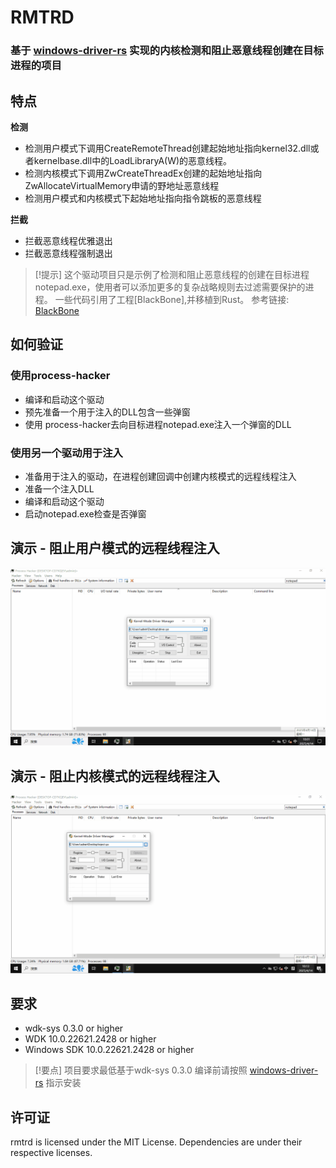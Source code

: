 # RMTRD

### 基于 [windows-driver-rs](https://github.com/microsoft/windows-drivers-rs) 实现的内核检测和阻止恶意线程创建在目标进程的项目

## 特点

**检测**
 - 检测用户模式下调用CreateRemoteThread创建起始地址指向kernel32.dll或者kernelbase.dll中的LoadLibraryA(W)的恶意线程。
 - 检测内核模式下调用ZwCreateThreadEx创建的起始地址指向ZwAllocateVirtualMemory申请的野地址恶意线程
 - 检测用户模式和内核模式下起始地址指向指令跳板的恶意线程

**拦截**
 - 拦截恶意线程优雅退出
 - 拦截恶意线程强制退出

> [!提示] 
> 这个驱动项目只是示例了检测和阻止恶意线程的创建在目标进程notepad.exe，使用者可以添加更多的复杂战略规则去过滤需要保护的进程。
> 一些代码引用了工程[BlackBone],并移植到Rust。
参考链接: [BlackBone](https://github.com/DarthTon/Blackbone) 

## 如何验证
### 使用process-hacker
- 编译和启动这个驱动
- 预先准备一个用于注入的DLL包含一些弹窗
- 使用 process-hacker去向目标进程notepad.exe注入一个弹窗的DLL

### 使用另一个驱动用于注入

- 准备用于注入的驱动，在进程创建回调中创建内核模式的远程线程注入
- 准备一个注入DLL
- 编译和启动这个驱动
- 启动notepad.exe检查是否弹窗

## 演示 - 阻止用户模式的远程线程注入
![Alt Text](assets/images/d1.gif)

## 演示 - 阻止内核模式的远程线程注入
![Alt Text](assets/images/d2.gif)

## 要求

- wdk-sys 0.3.0 or higher
- WDK 10.0.22621.2428 or higher
- Windows SDK 10.0.22621.2428 or higher

> [!要点]
> 项目要求最低基于wdk-sys 0.3.0
> 编译前请按照 [windows-driver-rs](https://github.com/microsoft/windows-drivers-rs) 指示安装


## 许可证
rmtrd is licensed under the MIT License. Dependencies are under their respective licenses.
